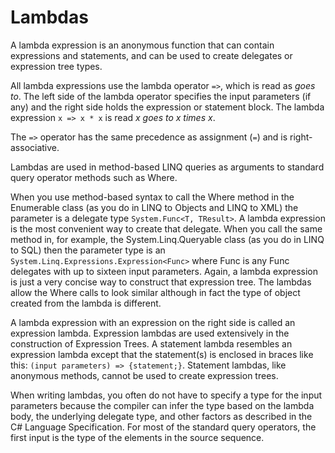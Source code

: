 # Lambdas

A lambda expression is an anonymous function that can contain expressions and statements, and can be used to create delegates or expression tree types.

All lambda expressions use the lambda operator `=>`, which is read as *goes to*. The left side of the lambda operator specifies the input parameters (if any) and the right side holds the expression or statement block. The lambda expression `x => x * x` is read *x goes to x times x*.

The `=>` operator has the same precedence as assignment (`=`) and is right-associative.

Lambdas are used in method-based LINQ queries as arguments to standard query operator methods such as Where.

When you use method-based syntax to call the Where method in the Enumerable class (as you do in LINQ to Objects and LINQ to XML) the parameter is a delegate type `System.Func<T, TResult>`. A lambda expression is the most convenient way to create that delegate. When you call the same method in, for example, the System.Linq.Queryable class (as you do in LINQ to SQL) then the parameter type is an `System.Linq.Expressions.Expression<Func>` where Func is any Func delegates with up to sixteen input parameters. Again, a lambda expression is just a very concise way to construct that expression tree. The lambdas allow the Where calls to look similar although in fact the type of object created from the lambda is different.

A lambda expression with an expression on the right side is called an expression lambda. Expression lambdas are used extensively in the construction of Expression Trees. A statement lambda resembles an expression lambda except that the statement(s) is enclosed in braces like this: `(input parameters) => {statement;}`. Statement lambdas, like anonymous methods, cannot be used to create expression trees.

When writing lambdas, you often do not have to specify a type for the input parameters because the compiler can infer the type based on the lambda body, the underlying delegate type, and other factors as described in the C# Language Specification. For most of the standard query operators, the first input is the type of the elements in the source sequence.